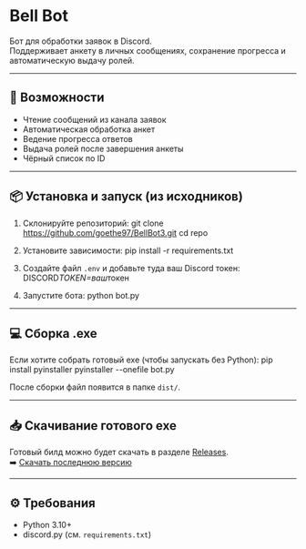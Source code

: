 # Bell Bot

Бот для обработки заявок в Discord.  
Поддерживает анкету в личных сообщениях, сохранение прогресса и автоматическую выдачу ролей.

---

## 🚀 Возможности

- Чтение сообщений из канала заявок
- Автоматическая обработка анкет
- Ведение прогресса ответов
- Выдача ролей после завершения анкеты
- Чёрный список по ID

---

## 📦 Установка и запуск (из исходников)

1. Склонируйте репозиторий:
   git clone https://github.com/goethe97/BellBot3.git
   cd repo

2. Установите зависимости:
   pip install -r requirements.txt

3. Создайте файл `.env` и добавьте туда ваш Discord токен:
   DISCORD*TOKEN=ваш*токен

4. Запустите бота:
   python bot.py

---

## 💻 Сборка .exe

Если хотите собрать готовый exe (чтобы запускать без Python):
pip install pyinstaller
pyinstaller --onefile bot.py

После сборки файл появится в папке `dist/`.

---

## 📥 Скачивание готового exe

Готовый билд можно будет скачать в разделе [Releases](https://github.com/goethe97/BellBot3/releases).  
➡️ [Скачать последнюю версию](https://github.com/goethe97/BellBot3/releases/tag/v1.0.0)

---

## ⚙️ Требования

- Python 3.10+
- discord.py (см. `requirements.txt`)
